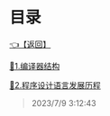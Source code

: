 # 目录  


[👈【返回】](/--目录--/编译原理/--目录--编译原理)  


[📜1.编译器结构](/编译原理/1、引论/1.编译器结构)  

[📜2.程序设计语言发展历程](/编译原理/1、引论/2.程序设计语言发展历程)  







> 2023/7/9 3:12:43
